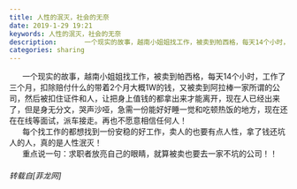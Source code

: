 ```yaml
---
title: 人性的泯灭，社会的无奈
date: 2019-1-29 19:21
keywords: 人性的泯灭，社会的无奈
description:       一个现实的故事，越南小姐姐找工作，被卖到帕西格，每天14个小时，工作了三个月，扣除赔付什么的带着2个月大概1W的钱，又被卖到阿拉棒一家所谓的公司，然后被扣住证件和人，让把身上值钱的都拿出来才能离开，现在人已经出来了，但是身无分文，哭声沙哑，急需一份能好好睡一觉和吃顿热饭的地方，现在还在在线等面试，派车接走。再也不愿意相信任何人！      每个找工作的都想找到一份安稳的好工作，卖人的也要有点人性，拿了钱还坑人的人，真的是人性泯灭！      重点说一句：求职者放亮自己的眼睛，就算被卖也要去一家不坑的公司！！
categories: sharing
---
```

<td class="t_f" id="postmessage_2845668">

      一个现实的故事，越南小姐姐找工作，被卖到帕西格，每天14个小时，工作了三个月，扣除赔付什么的带着2个月大概1W的钱，又被卖到阿拉棒一家所谓的公司，然后被扣住证件和人，让把身上值钱的都拿出来才能离开，现在人已经出来了，但是身无分文，哭声沙哑，急需一份能好好睡一觉和吃顿热饭的地方，现在还在在线等面试，派车接走。再也不愿意相信任何人！<br/>
      每个找工作的都想找到一份安稳的好工作，卖人的也要有点人性，拿了钱还坑人的人，真的是人性泯灭！<br/>
      重点说一句：求职者放亮自己的眼睛，就算被卖也要去一家不坑的公司！！</td>
###### 转载自[菲龙网]